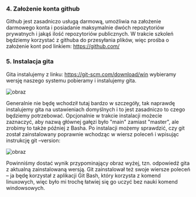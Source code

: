 ### 4. Założenie konta github
Github jest zasadniczo usługą darmową, umożliwia na założenie darmowego konta i posiadanie maksymalnie dwóch repozytoriów prywatnych i jakąś ilość repozytoriów publicznych. W trakcie szkoleń będziemy korzystać z githuba do przesyłania plików, więc prośba o założenie kont pod linkiem: https://github.com/

### 5. Instalacja gita
Gita instalujemy z linku: https://git-scm.com/download/win wybieramy wersję naszego systemu pobieramy i instalujemy gita.

![obraz](https://user-images.githubusercontent.com/109360131/200548247-f0fe66c5-2c8e-4cef-943d-ac2acb60e6f6.png)

Generalnie nie będę wchodził tutaj bardzo w szczegóły, tak naprawdę instalujemy gita na ustawieniach domyślnych i to jest zasadniczo to czego będziemy potrzebować. Opcjonalnie w trakcie instalacji możecie zaznaczyć, aby nazwą głównej gałęzi było "main" zamiast "master", ale zrobimy to także później z Basha. Po instalacji możemy sprawdzić, czy git został zainstalowany poprawnie wchodząc w wiersz poleceń i wpisując instrukcję git –version:

![obraz](https://user-images.githubusercontent.com/109360131/200548313-874ab747-d752-481e-a3bb-caed166a9aa7.png)


Powinniśmy dostać wynik przypominający obraz wyżej, tzn. odpowiedź gita z aktualną zainstalowaną wersją. Git zainstalował też swoje wiersze poleceń – ja będę korzystał z aplikacji Git Bash, który korzysta z komend linuxowych, więc było mi trochę łatwiej się go uczyć bez nauki komend windowsowych. 
